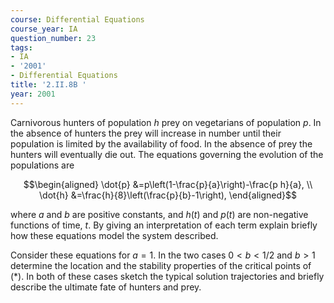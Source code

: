 ```yaml
---
course: Differential Equations
course_year: IA
question_number: 23
tags:
- IA
- '2001'
- Differential Equations
title: '2.II.8B '
year: 2001
---
```



Carnivorous hunters of population $h$ prey on vegetarians of population $p$. In the absence of hunters the prey will increase in number until their population is limited by the availability of food. In the absence of prey the hunters will eventually die out. The equations governing the evolution of the populations are

$$\begin{aligned}
\dot{p} &=p\left(1-\frac{p}{a}\right)-\frac{p h}{a}, \\
\dot{h} &=\frac{h}{8}\left(\frac{p}{b}-1\right),
\end{aligned}$$

where $a$ and $b$ are positive constants, and $h(t)$ and $p(t)$ are non-negative functions of time, $t$. By giving an interpretation of each term explain briefly how these equations model the system described.

Consider these equations for $a=1$. In the two cases $0<b<1 / 2$ and $b>1$ determine the location and the stability properties of the critical points of $(*)$. In both of these cases sketch the typical solution trajectories and briefly describe the ultimate fate of hunters and prey.